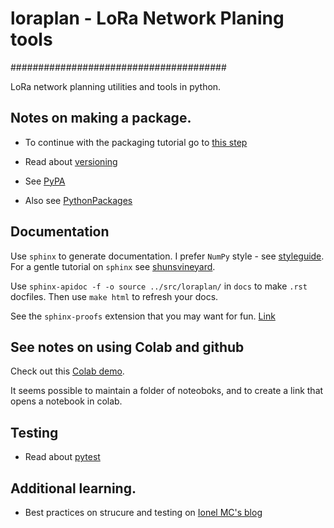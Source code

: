 # loraplan - LoRa Network Planing tools
#######################################

LoRa network planning utilities and tools in python.

## Notes on making a package.
- To continue with the packaging tutorial go to [this step](https://packaging.python.org/en/latest/tutorials/packaging-projects/#generating-distribution-archives)

- Read about [versioning](https://packaging.python.org/en/latest/guides/distributing-packages-using-setuptools/#pre-release-versioning)

- See [PyPA](https://www.pypa.io/en/latest/)

- Also see [PythonPackages](https://py-pkgs.org/06-documentation)

## Documentation
Use `sphinx` to generate documentation. I prefer `NumPy` style - see [styleguide](https://numpydoc.readthedocs.io/en/latest/format.html#docstring-standard). For a gentle tutorial on `sphinx` see [shunsvineyard](https://shunsvineyard.info/2019/09/19/use-sphinx-for-python-documentation/).

Use `sphinx-apidoc -f -o source ../src/loraplan/` in `docs` to make `.rst` docfiles. Then use `make html` to refresh your docs.


See the `sphinx-proofs` extension that you may want for fun. [Link](https://github.com/executablebooks/sphinx-proof)


## See notes on using Colab and github
Check out this [Colab demo](https://colab.research.google.com/github/googlecolab/colabtools/blob/master/notebooks/colab-github-demo.ipynb#scrollTo=3VQqVi-3ScBC).

It seems possible to maintain a folder of noteoboks, and to create a link that opens a notebook in colab.

## Testing
- Read about [pytest](https://docs.pytest.org/en/7.1.x/explanation/goodpractices.html#test-discovery)

## Additional learning.

- Best practices on strucure and testing on [Ionel MC's blog](https://blog.ionelmc.ro/2014/05/25/python-packaging/#the-structure%3E)
 
